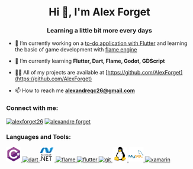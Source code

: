 <h1 align="center">Hi 👋, I'm Alex Forget</h1>
<h3 align="center">Learning a little bit more every days</h3>

- 🔭 I’m currently working on a [to-do application with Flutter](https://github.com/AlexForget/to_do_app) and learning the basic of game development with [flame engine](https://github.com/AlexForget/flutter_platform_game) 

- 🌱 I’m currently learning **Flutter, Dart, Flame, Godot, GDScript**

- 👨‍💻 All of my projects are available at [https://github.com/AlexForget](https://github.com/AlexForget)

- 📫 How to reach me **alexandreqc26@gmail.com**

<h3 align="left">Connect with me:</h3>
<p align="left">
<a href="https://linkedin.com/in/alexforget26" target="blank"><img align="center" src="https://raw.githubusercontent.com/rahuldkjain/github-profile-readme-generator/master/src/images/icons/Social/linked-in-alt.svg" alt="alexforget26" height="30" width="40" /></a>
<a href="https://fb.com/alexandre forget" target="blank"><img align="center" src="https://raw.githubusercontent.com/rahuldkjain/github-profile-readme-generator/master/src/images/icons/Social/facebook.svg" alt="alexandre forget" height="30" width="40" /></a>
</p>

<h3 align="left">Languages and Tools:</h3>
<p align="left"> 
<a href="https://www.w3schools.com/cs/" target="_blank" rel="noreferrer"> <img src="https://raw.githubusercontent.com/devicons/devicon/master/icons/csharp/csharp-original.svg" alt="csharp" width="40" height="40"/> </a> 
<a href="https://dart.dev" target="_blank" rel="noreferrer"> <img src="https://www.vectorlogo.zone/logos/dartlang/dartlang-icon.svg" alt="dart" width="40" height="40"/> </a> <a href="https://dotnet.microsoft.com/" target="_blank" rel="noreferrer"> <img src="https://raw.githubusercontent.com/devicons/devicon/master/icons/dot-net/dot-net-original-wordmark.svg" alt="dotnet" width="40" height="40"/> </a> 
<a href="https://flame-engine.org/" target="_blank" rel="noreferrer"> <img src="[https://www.vectorlogo.zone/logos/firebase/firebase-icon.svg](https://user-images.githubusercontent.com/6718144/101553774-3bc7b000-39ad-11eb-8a6a-de2daa31bd64.png)" alt="flame" width="40" height="40"/> </a> 
<a href="https://flutter.dev" target="_blank" rel="noreferrer"> <img src="https://www.vectorlogo.zone/logos/flutterio/flutterio-icon.svg" alt="flutter" width="40" height="40"/> </a> 
<a href="https://git-scm.com/" target="_blank" rel="noreferrer"> <img src="https://www.vectorlogo.zone/logos/git-scm/git-scm-icon.svg" alt="git" width="40" height="40"/> </a> 
<a href="https://www.linux.org/" target="_blank" rel="noreferrer"> <img src="https://raw.githubusercontent.com/devicons/devicon/master/icons/linux/linux-original.svg" alt="linux" width="40" height="40"/> </a> 
<a href="https://www.mysql.com/" target="_blank" rel="noreferrer"> <img src="https://raw.githubusercontent.com/devicons/devicon/master/icons/mysql/mysql-original-wordmark.svg" alt="mysql" width="40" height="40"/> </a> 
<a href="https://dotnet.microsoft.com/apps/xamarin" target="_blank" rel="noreferrer"> <img src="https://raw.githubusercontent.com/detain/svg-logos/780f25886640cef088af994181646db2f6b1a3f8/svg/xamarin.svg" alt="xamarin" width="40" height="40"/> </a> </p>

